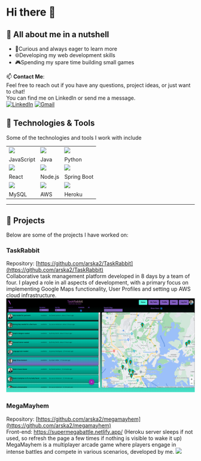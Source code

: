 # Hi there 👋

## 🥜 All about me in a nutshell
- 🚀Curious and always eager to learn more
- 🌐Developing my web development skills
- 🎮Spending my spare time building small games

📫 **Contact Me**:  
Feel free to reach out if you have any questions, project ideas, or just want to chat!  
You can find me on LinkedIn or send me a message.   
[![LinkedIn](https://img.shields.io/badge/LinkedIn-blue?style=flat-square&logo=linkedin&labelColor=blue)](https://www.linkedin.com/in/aarni-seppanen/)
[![Gmail](https://img.shields.io/badge/Gmail-red?style=flat-square&logo=gmail&labelColor=white)](mailto:aarni.seppanen@gmail.com)




## 🔧 Technologies & Tools

<p>Some of the technologies and tools I work with include </p>


<table>
<tbody>
  <tr>
    <td><img src="https://img.icons8.com/color/48/000000/javascript--v1.png" height="50px"></td>
     <td><img src="https://img.icons8.com/color/48/000000/java-coffee-cup-logo--v1.png" height="50px"></td>
     <td><img src="https://img.icons8.com/color/48/000000/python.png" height="50px"></td>
  </tr>
  <tr>
    <td>JavaScript</td>
    <td>Java</td>
    <td>Python</td>
  </tr>
  
  <tr>
    <td><img src="https://img.icons8.com/color/48/000000/react-native.png" height="50px"></td>
     <td><img src="https://nodejs.org/static/images/logo-hexagon-card.png" height="50px"></td>
     <td><img src="https://spring.io/img/spring.svg" height="50px"></td>
  </tr>
  <tr>
    <td>React</td>
    <td>Node.js</td>
    <td>Spring Boot</td>
  </tr>
  
  <tr>
    <td><img src="https://img.icons8.com/color/48/000000/mysql-logo.png" height="50px"></td>
     <td><img src="https://img.icons8.com/color/48/000000/amazon-web-services.png" height="50px"></td>
     <td><img src="https://img.icons8.com/color/48/000000/heroku.png" height="50px"></td>
  </tr>
  <tr>
    <td>MySQL</td>
    <td>AWS</td>
    <td>Heroku</td>
  </tr>
</tbody>
</table>

---

## 🌟 Projects

Below are some of the projects I have worked on:

### TaskRabbit  
Repository: [https://github.com/arska2/TaskRabbit](https://github.com/arska2/TaskRabbit)  
Collaborative task management platform developed in 8 days by a team of four. I played a role in all aspects of development, with a primary focus on implementing Google Maps functionality, User Profiles and setting up AWS cloud infrastructure.
<img src="https://github.com/arska2/TaskRabbit/blob/main/images/taskrabbit_home.png" width="800"/>

### MegaMayhem
Repository: [https://github.com/arska2/megamayhem](https://github.com/arska2/megamayhem)  
Front-end: https://supermegabattle.netlify.app/ (Heroku server sleeps if not used, so refresh the page a few times if nothing is visible to wake it up)  
MegaMayhem is a multiplayer arcade game where players engage in intense battles and compete in various scenarios, developed by me.
<img src="https://github.com/arska2/megamayhem/blob/main/frontend/screenshot3.png" width="800"/>


